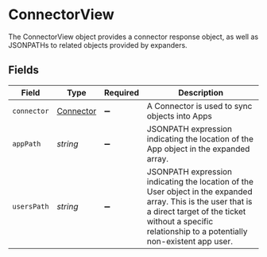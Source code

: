 # ConnectorView

 The ConnectorView object provides a connector response object, as well as JSONPATHs to related objects provided by expanders.



## Fields

| Field                                                                                                                                                                                                                  | Type                                                                                                                                                                                                                   | Required                                                                                                                                                                                                               | Description                                                                                                                                                                                                            |
| ---------------------------------------------------------------------------------------------------------------------------------------------------------------------------------------------------------------------- | ---------------------------------------------------------------------------------------------------------------------------------------------------------------------------------------------------------------------- | ---------------------------------------------------------------------------------------------------------------------------------------------------------------------------------------------------------------------- | ---------------------------------------------------------------------------------------------------------------------------------------------------------------------------------------------------------------------- |
| `connector`                                                                                                                                                                                                            | [Connector](../../models/shared/connector.md)                                                                                                                                                                          | :heavy_minus_sign:                                                                                                                                                                                                     |  A Connector is used to sync objects into Apps<br/>                                                                                                                                                                    |
| `appPath`                                                                                                                                                                                                              | *string*                                                                                                                                                                                                               | :heavy_minus_sign:                                                                                                                                                                                                     |  JSONPATH expression indicating the location of the App object in the expanded array.<br/>                                                                                                                             |
| `usersPath`                                                                                                                                                                                                            | *string*                                                                                                                                                                                                               | :heavy_minus_sign:                                                                                                                                                                                                     |  JSONPATH expression indicating the location of the User object in the expanded array. This is the user that is a direct target of the ticket without a specific relationship to a potentially non-existent app user.<br/> |